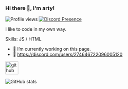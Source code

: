 ### Hi there 👋, I'm arty!
![Profile views](https://gpvc.arturio.dev/xarty)
[![Discord Presence](https://lanyard-profile-readme.vercel.app/api/274646722096005120)](https://discord.com/users/274646722096005120)

I like to code in my own way.

Skills: JS / HTML

- 🔭 I’m currently working on this page. 
- 💎 https://discord.com/users/274646722096005120

[<img src='https://cdn.jsdelivr.net/npm/simple-icons@3.0.1/icons/github.svg' alt='github' height='40'>](https://github.com/xarty)  

![GitHub stats](https://github-readme-stats.vercel.app/api?username=xarty&show_icons=true)  
